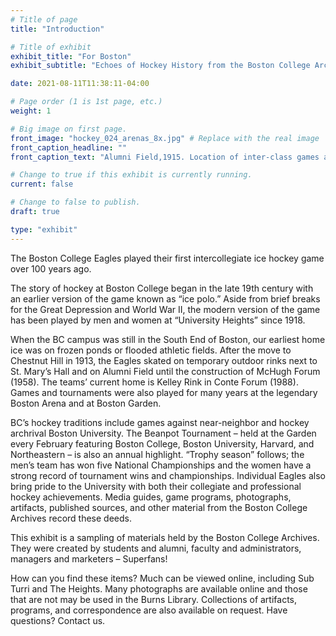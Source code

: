 ```yaml
---
# Title of page
title: "Introduction"

# Title of exhibit
exhibit_title: "For Boston"
exhibit_subtitle: "Echoes of Hockey History from the Boston College Archives"

date: 2021-08-11T11:38:11-04:00

# Page order (1 is 1st page, etc.)
weight: 1 

# Big image on first page.
front_image: "hockey_024_arenas_8x.jpg" # Replace with the real image
front_caption_headline: ""
front_caption_text: "Alumni Field,1915. Location of inter-class games and team practices, now occupied by McElroy Commons, Stokes Hall, and the Campus Green"

# Change to true if this exhibit is currently running.
current: false

# Change to false to publish.
draft: true

type: "exhibit"
---
```


The Boston College Eagles played their first intercollegiate ice hockey game over 100 years ago.
 
The story of hockey at Boston College began in the late 19th century with an earlier version of the game known as “ice polo.” Aside from brief breaks for the Great Depression and World War II, the modern version of the game has been played by men and women at “University Heights” since 1918.
 
When the BC campus was still in the South End of Boston, our earliest home ice was on frozen ponds or flooded athletic fields. After the move to Chestnut Hill in 1913, the Eagles skated on temporary outdoor rinks next to St. Mary’s Hall and on Alumni Field until the construction of McHugh Forum (1958). The teams’ current home is Kelley Rink in Conte Forum (1988). Games and tournaments were also played for many years at the legendary Boston Arena and at Boston Garden.
 
BC’s hockey traditions include games against near-neighbor and hockey archrival Boston University. The Beanpot Tournament – held at the Garden every February featuring Boston College, Boston University, Harvard, and Northeastern – is also an annual highlight. “Trophy season” follows; the men’s team has won five National Championships and the women have a strong record of tournament wins and championships. Individual Eagles also bring pride to the University with both their collegiate and professional hockey achievements. Media guides, game programs, photographs, artifacts, published sources, and other material from the Boston College Archives record these deeds.
 
This exhibit is a sampling of materials held by the Boston College Archives. They were created by students and alumni, faculty and administrators, managers and marketers – Superfans!
 
How can you find these items? Much can be viewed online, including Sub Turri and The Heights. Many photographs are available online and those that are not may be used in the Burns Library. Collections of artifacts, programs, and correspondence are also available on request. Have questions? Contact us.
